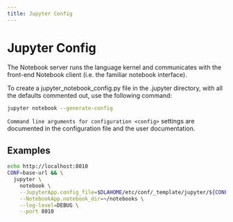 ```yaml
---
title: Jupyter Config
---
```


# Jupyter Config

The Notebook server runs the language kernel and communicates with the front-end Notebook client (i.e. the familiar notebook interface).

To create a jupyter_notebook_config.py file in the .jupyter directory, with all the defaults commented out, use the following command:

```bash
jupyter notebook --generate-config
```

`Command line arguments for configuration <config>` settings are documented in the configuration file and the user documentation.

## Examples

```bash
echo http://localhost:8010
CONF=base-url && \
  jupyter \
    notebook \
    --JupyterApp.config_file=$DLAHOME/etc/conf/_template/jupyter/${CONF}/jupyter_notebook_config.py \
    --NotebookApp.notebook_dir=~/notebooks \
    --log-level=DEBUG \
    --port 8010
```

